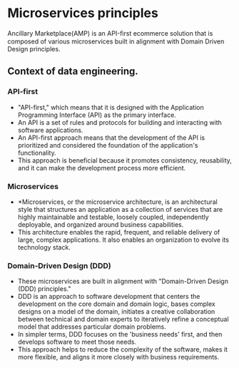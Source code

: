 # Microservices principles

Ancillary Marketplace(AMP) is an API-ﬁrst ecommerce solution that is composed of various microservices built in alignment with Domain Driven Design principles.

## Context of data engineering.

### API-first
* "API-first," which means that it is designed with the Application Programming Interface (API) as the primary interface.
* An API is a set of rules and protocols for building and interacting with software applications.
* An API-first approach means that the development of the API is prioritized and considered the foundation of the application's functionality.
* This approach is beneficial because it promotes consistency, reusability, and it can make the development process more efficient.

### Microservices
* *Microservices, or the microservice architecture, is an architectural style that structures an application as a collection of services that are highly maintainable and testable, loosely coupled, independently deployable, and organized around business capabilities.
* This architecture enables the rapid, frequent, and reliable delivery of large, complex applications. It also enables an organization to evolve its technology stack.

### Domain-Driven Design (DDD)
* These microservices are built in alignment with "Domain-Driven Design (DDD) principles."
* DDD is an approach to software development that centers the development on the core domain and domain logic, bases complex designs on a model of the domain, initiates a creative collaboration between technical and domain experts to iteratively refine a conceptual model that addresses particular domain problems.
* In simpler terms, DDD focuses on the 'business needs' first, and then develops software to meet those needs.
* This approach helps to reduce the complexity of the software, makes it more flexible, and aligns it more closely with business requirements.
